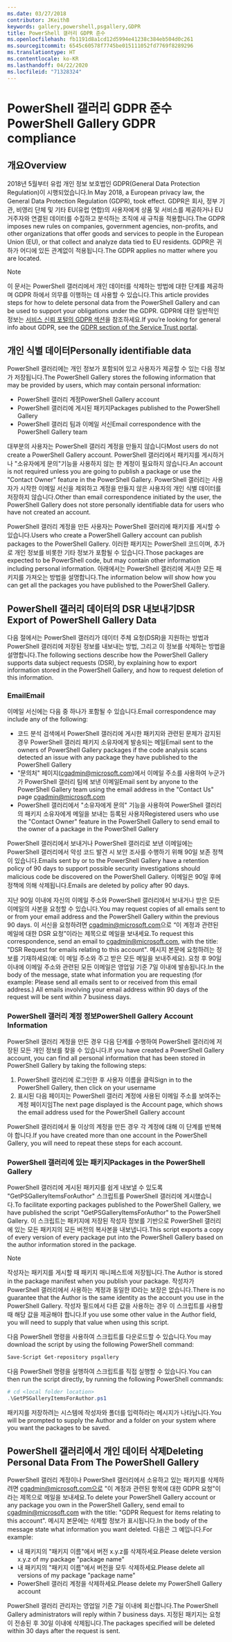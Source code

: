 ```yaml
---
ms.date: 03/27/2018
contributor: JKeithB
keywords: gallery,powershell,psgallery,GDPR
title: PowerShell 갤러리 GDPR 준수
ms.openlocfilehash: fb1191d8a1cd12d5994e41238c384eb504d0c261
ms.sourcegitcommit: 6545c60578f7745be015111052fd7769f8289296
ms.translationtype: HT
ms.contentlocale: ko-KR
ms.lasthandoff: 04/22/2020
ms.locfileid: "71328324"
---
```

# <a name="powershell-gallery-gdpr-compliance"></a><span data-ttu-id="94cb7-103">PowerShell 갤러리 GDPR 준수</span><span class="sxs-lookup"><span data-stu-id="94cb7-103">PowerShell Gallery GDPR compliance</span></span>

## <a name="overview"></a><span data-ttu-id="94cb7-104">개요</span><span class="sxs-lookup"><span data-stu-id="94cb7-104">Overview</span></span>

<span data-ttu-id="94cb7-105">2018년 5월부터 유럽 개인 정보 보호법인 GDPR(General Data Protection Regulation)이 시행되었습니다.</span><span class="sxs-lookup"><span data-stu-id="94cb7-105">In May 2018, a European privacy law, the General Data Protection Regulation (GDPR), took effect.</span></span>
<span data-ttu-id="94cb7-106">GDPR은 회사, 정부 기관, 비영리 단체 및 기타 EU(유럽 연합)의 사용자에게 상품 및 서비스를 제공하거나 EU 거주자와 연결된 데이터를 수집하고 분석하는 조직에 새 규칙을 적용합니다.</span><span class="sxs-lookup"><span data-stu-id="94cb7-106">The GDPR imposes new rules on companies, government agencies, non-profits, and other organizations that offer goods and services to people in the European Union (EU), or that collect and analyze data tied to EU residents.</span></span>
<span data-ttu-id="94cb7-107">GDPR은 귀하가 어디에 있든 관계없이 적용됩니다.</span><span class="sxs-lookup"><span data-stu-id="94cb7-107">The GDPR applies no matter where you are located.</span></span>

> [!NOTE]
> <span data-ttu-id="94cb7-108">이 문서는 PowerShell 갤러리에서 개인 데이터를 삭제하는 방법에 대한 단계를 제공하며 GDPR 하에서 의무를 이행하는 데 사용할 수 있습니다.</span><span class="sxs-lookup"><span data-stu-id="94cb7-108">This article provides steps for how to delete personal data from the PowerShell Gallery and can be used to support your obligations under the GDPR.</span></span> <span data-ttu-id="94cb7-109">GDPR에 대한 일반적인 정보는 [서비스 신뢰 포털의 GDPR 섹션](https://servicetrust.microsoft.com/ViewPage/GDPRGetStarted)을 참조하세요.</span><span class="sxs-lookup"><span data-stu-id="94cb7-109">If you’re looking for general info about GDPR, see the [GDPR section of the Service Trust portal](https://servicetrust.microsoft.com/ViewPage/GDPRGetStarted).</span></span>

## <a name="personally-identifiable-data"></a><span data-ttu-id="94cb7-110">개인 식별 데이터</span><span class="sxs-lookup"><span data-stu-id="94cb7-110">Personally identifiable data</span></span>

<span data-ttu-id="94cb7-111">PowerShell 갤러리에는 개인 정보가 포함되어 있고 사용자가 제공할 수 있는 다음 정보가 저장됩니다.</span><span class="sxs-lookup"><span data-stu-id="94cb7-111">The PowerShell Gallery stores the following information that may be provided by users, which may contain personal information:</span></span>

- <span data-ttu-id="94cb7-112">PowerShell 갤러리 계정</span><span class="sxs-lookup"><span data-stu-id="94cb7-112">PowerShell Gallery account</span></span>
- <span data-ttu-id="94cb7-113">PowerShell 갤러리에 게시된 패키지</span><span class="sxs-lookup"><span data-stu-id="94cb7-113">Packages published to the PowerShell Gallery</span></span>
- <span data-ttu-id="94cb7-114">PowerShell 갤러리 팀과 이메일 서신</span><span class="sxs-lookup"><span data-stu-id="94cb7-114">Email correspondence with the PowerShell Gallery team</span></span>

<span data-ttu-id="94cb7-115">대부분의 사용자는 PowerShell 갤러리 계정을 만들지 않습니다</span><span class="sxs-lookup"><span data-stu-id="94cb7-115">Most users do not create a PowerShell Gallery account.</span></span>
<span data-ttu-id="94cb7-116">PowerShell 갤러리에서 패키지를 게시하거나 "소유자에게 문의"기능을 사용하지 않는 한 계정이 필요하지 않습니다.</span><span class="sxs-lookup"><span data-stu-id="94cb7-116">An account is not required unless you are going to publish a package or use the "Contact Owner" feature in the PowerShell Gallery.</span></span>
<span data-ttu-id="94cb7-117">PowerShell 갤러리는 사용자가 시작한 이메일 서신을 제외하고 계정을 만들지 않은 사용자의 개인 식별 데이터를 저장하지 않습니다.</span><span class="sxs-lookup"><span data-stu-id="94cb7-117">Other than email correspondence initiated by the user, the PowerShell Gallery does not store personally identifiable data for users who have not created an account.</span></span>

<span data-ttu-id="94cb7-118">PowerShell 갤러리 계정을 만든 사용자는 PowerShell 갤러리에 패키지를 게시할 수 있습니다.</span><span class="sxs-lookup"><span data-stu-id="94cb7-118">Users who create a PowerShell Gallery account can publish packages to the PowerShell Gallery.</span></span>
<span data-ttu-id="94cb7-119">이러한 패키지는 PowerShell 코드이며, 추가로 개인 정보를 비롯한 기타 정보가 포함될 수 있습니다.</span><span class="sxs-lookup"><span data-stu-id="94cb7-119">Those packages are expected to be PowerShell code, but may contain other information including personal information.</span></span>
<span data-ttu-id="94cb7-120">아래에서는 PowerShell 갤러리에 게시한 모든 패키지를 가져오는 방법을 설명합니다.</span><span class="sxs-lookup"><span data-stu-id="94cb7-120">The information below will show how you can get all the packages you have published to the PowerShell Gallery.</span></span>

## <a name="dsr-export-of-powershell-gallery-data"></a><span data-ttu-id="94cb7-121">PowerShell 갤러리 데이터의 DSR 내보내기</span><span class="sxs-lookup"><span data-stu-id="94cb7-121">DSR Export of PowerShell Gallery Data</span></span>

<span data-ttu-id="94cb7-122">다음 절에서는 PowerShell 갤러리가 데이터 주체 요청(DSR)을 지원하는 방법과 PowerShell 갤러리에 저장된 정보를 내보내는 방법, 그리고 이 정보를 삭제하는 방법을 설명합니다.</span><span class="sxs-lookup"><span data-stu-id="94cb7-122">The following sections describe how the PowerShell Gallery supports data subject requests (DSR), by explaining how to export information stored in the PowerShell Gallery, and how to request deletion of this information.</span></span>

### <a name="email"></a><span data-ttu-id="94cb7-123">Email</span><span class="sxs-lookup"><span data-stu-id="94cb7-123">Email</span></span>

<span data-ttu-id="94cb7-124">이메일 서신에는 다음 중 하나가 포함될 수 있습니다.</span><span class="sxs-lookup"><span data-stu-id="94cb7-124">Email correspondence may include any of the following:</span></span>

- <span data-ttu-id="94cb7-125">코드 분석 검색에서 PowerShell 갤러리에 게시한 패키지와 관련된 문제가 감지된 경우 PowerShell 갤러리 패키지 소유자에게 발송되는 메일</span><span class="sxs-lookup"><span data-stu-id="94cb7-125">Email sent to the owners of PowerShell Gallery packages if the code analysis scans detected an issue with any package they have published to the PowerShell Gallery</span></span>
- <span data-ttu-id="94cb7-126">"문의처" 페이지([cgadmin@microsoft.com](mailto:cgadmin@microsoft.com))에서 이메일 주소를 사용하여 누군가가 PowerShell 갤러리 팀에 보낸 이메일</span><span class="sxs-lookup"><span data-stu-id="94cb7-126">Email sent by anyone to the PowerShell Gallery team using the email address in the "Contact Us" page [cgadmin@microsoft.com](mailto:cgadmin@microsoft.com)</span></span>
- <span data-ttu-id="94cb7-127">PowerShell 갤러리에서 "소유자에게 문의" 기능을 사용하여 PowerShell 갤러리의 패키지 소유자에게 메일을 보내는 등록된 사용자</span><span class="sxs-lookup"><span data-stu-id="94cb7-127">Registered users who use the "Contact Owner" feature in the PowerShell Gallery to send email to the owner of a package in the PowerShell Gallery</span></span>

<span data-ttu-id="94cb7-128">PowerShell 갤러리에서 보내거나 PowerShell 갤러리로 보낸 이메일에는 PowerShell 갤러리에서 악성 코드 발견 시 보안 조사를 수행하기 위해 90일 보존 정책이 있습니다.</span><span class="sxs-lookup"><span data-stu-id="94cb7-128">Emails sent by or to the PowerShell Gallery have a retention policy of 90 days to support possible security investigations should malicious code be discovered on the PowerShell Gallery.</span></span>
<span data-ttu-id="94cb7-129">이메일은 90일 후에 정책에 의해 삭제됩니다.</span><span class="sxs-lookup"><span data-stu-id="94cb7-129">Emails are deleted by policy after 90 days.</span></span>

<span data-ttu-id="94cb7-130">지난 90일 이내에 자신의 이메일 주소와 PowerShell 갤러리에서 보내거나 받은 모든 이메일의 사본을 요청할 수 있습니다.</span><span class="sxs-lookup"><span data-stu-id="94cb7-130">You may request copies of all emails sent to or from your email address and the PowerShell Gallery within the previous 90 days.</span></span>
<span data-ttu-id="94cb7-131">이 서신을 요청하려면 [cgadmin@microsoft.com](mailto:cgadmin@microsoft.com)으로 “이 계정과 관련된 메일에 대한 DSR 요청”이라는 제목으로 메일을 보내세요.</span><span class="sxs-lookup"><span data-stu-id="94cb7-131">To request this correspondence, send an email to [cgadmin@microsoft.com](mailto:cgadmin@microsoft.com), with the title: "DSR Request for emails relating to this account".</span></span>
<span data-ttu-id="94cb7-132">메시지 본문에 요청하려는 정보를 기재하세요(예: 이 메일 주소와 주고 받은 모든 메일을 보내주세요). 요청 후 90일 이내에 이메일 주소와 관련된 모든 이메일은 영업일 기준 7일 이내에 발송됩니다.</span><span class="sxs-lookup"><span data-stu-id="94cb7-132">In the body of the message, state what information you are requesting (for example: Please send all emails sent to or received from this email address.) All emails involving your email address within 90 days of the request will be sent within 7 business days.</span></span>

### <a name="powershell-gallery-account-information"></a><span data-ttu-id="94cb7-133">PowerShell 갤러리 계정 정보</span><span class="sxs-lookup"><span data-stu-id="94cb7-133">PowerShell Gallery Account Information</span></span>

<span data-ttu-id="94cb7-134">PowerShell 갤러리 계정을 만든 경우 다음 단계를 수행하여 PowerShell 갤러리에 저장된 모든 개인 정보를 찾을 수 있습니다.</span><span class="sxs-lookup"><span data-stu-id="94cb7-134">If you have created a PowerShell Gallery account, you can find all personal information that has been stored in PowerShell Gallery by taking the following steps:</span></span>

1. <span data-ttu-id="94cb7-135">PowerShell 갤러리에 로그인한 후 사용자 이름을 클릭</span><span class="sxs-lookup"><span data-stu-id="94cb7-135">Sign in to the PowerShell Gallery, then click on your username</span></span>
2. <span data-ttu-id="94cb7-136">표시된 다음 페이지는 PowerShell 갤러리 계정에 사용된 이메일 주소를 보여주는 계정 페이지임</span><span class="sxs-lookup"><span data-stu-id="94cb7-136">The next page displayed is the Account page, which shows the email address used for the PowerShell Gallery account</span></span>

<span data-ttu-id="94cb7-137">PowerShell 갤러리에서 둘 이상의 계정을 만든 경우 각 계정에 대해 이 단계를 반복해야 합니다.</span><span class="sxs-lookup"><span data-stu-id="94cb7-137">If you have created more than one account in the PowerShell Gallery, you will need to repeat these steps for each account.</span></span>

### <a name="packages-in-the-powershell-gallery"></a><span data-ttu-id="94cb7-138">PowerShell 갤러리에 있는 패키지</span><span class="sxs-lookup"><span data-stu-id="94cb7-138">Packages in the PowerShell Gallery</span></span>

<span data-ttu-id="94cb7-139">PowerShell 갤러리에 게시된 패키지를 쉽게 내보낼 수 있도록 "GetPSGalleryItemsForAuthor" 스크립트를 PowerShell 갤러리에 게시했습니다.</span><span class="sxs-lookup"><span data-stu-id="94cb7-139">To facilitate exporting packages published to the PowerShell Gallery, we have published the script "GetPSGalleryItemsForAuthor" to the PowerShell Gallery.</span></span>
<span data-ttu-id="94cb7-140">이 스크립트는 패키지에 저장된 작성자 정보를 기반으로 PowerShell 갤러리에 있는 모든 패키지의 모든 버전의 복사본을 내보냅니다.</span><span class="sxs-lookup"><span data-stu-id="94cb7-140">This script exports a copy of every version of every package put into the PowerShell Gallery based on the author information stored in the package.</span></span>

> [!NOTE]
> <span data-ttu-id="94cb7-141">작성자는 패키지를 게시할 때 패키지 매니페스트에 저장됩니다.</span><span class="sxs-lookup"><span data-stu-id="94cb7-141">The Author is stored in the package manifest when you publish your package.</span></span>
> <span data-ttu-id="94cb7-142">작성자가 PowerShell 갤러리에서 사용하는 계정과 동일한 ID라는 보장은 없습니다.</span><span class="sxs-lookup"><span data-stu-id="94cb7-142">There is no guarantee that the Author is the same identity as the account you use in the PowerShell Gallery.</span></span>
> <span data-ttu-id="94cb7-143">작성자 필드에서 다른 값을 사용하는 경우 이 스크립트를 사용할 때 해당 값을 제공해야 합니다.</span><span class="sxs-lookup"><span data-stu-id="94cb7-143">If you use some other value in the Author field, you will need to supply that value when using this script.</span></span>

<span data-ttu-id="94cb7-144">다음 PowerShell 명령을 사용하여 스크립트를 다운로드할 수 있습니다.</span><span class="sxs-lookup"><span data-stu-id="94cb7-144">You may download the script by using the following PowerShell command:</span></span>

```powershell
Save-Script Get-repository psgallery
```

<span data-ttu-id="94cb7-145">다음 PowerShell 명령을 실행하여 스크립트를 직접 실행할 수 있습니다.</span><span class="sxs-lookup"><span data-stu-id="94cb7-145">You can then run the script directly, by running the following PowerShell commands:</span></span>

```powershell
# cd <local folder location>
.\GetPSGalleryItemsForAuthor.ps1
```

<span data-ttu-id="94cb7-146">패키지를 저장하려는 시스템에 작성자와 폴더를 입력하라는 메시지가 나타납니다.</span><span class="sxs-lookup"><span data-stu-id="94cb7-146">You will be prompted to supply the Author and a folder on your system where you want the packages to be saved.</span></span>

## <a name="deleting-personal-data-from-the-powershell-gallery"></a><span data-ttu-id="94cb7-147">PowerShell 갤러리에서 개인 데이터 삭제</span><span class="sxs-lookup"><span data-stu-id="94cb7-147">Deleting Personal Data From The PowerShell Gallery</span></span>

<span data-ttu-id="94cb7-148">PowerShell 갤러리 계정이나 PowerShell 갤러리에서 소유하고 있는 패키지를 삭제하려면 cgadmin@microsoft.com으로 "이 계정과 관련된 항목에 대한 GDPR 요청"이라는 제목으로 메일을 보내세요.</span><span class="sxs-lookup"><span data-stu-id="94cb7-148">To delete your PowerShell Gallery account or any package you own in the PowerShell Gallery, send email to cgadmin@microsoft.com with the title: "GDPR Request for items relating to this account".</span></span>
<span data-ttu-id="94cb7-149">메시지 본문에는 삭제할 정보가 표시됩니다.</span><span class="sxs-lookup"><span data-stu-id="94cb7-149">In the body of the message state what information you want deleted.</span></span> <span data-ttu-id="94cb7-150">다음은 그 예입니다.</span><span class="sxs-lookup"><span data-stu-id="94cb7-150">For example:</span></span>

- <span data-ttu-id="94cb7-151">내 패키지의 "패키지 이름"에서 버전 x.y.z를 삭제하세요.</span><span class="sxs-lookup"><span data-stu-id="94cb7-151">Please delete version x.y.z of my package "package name"</span></span>
- <span data-ttu-id="94cb7-152">내 패키지의 "패키지 이름"에서 버전을 모두 삭제하세요.</span><span class="sxs-lookup"><span data-stu-id="94cb7-152">Please delete all versions of my package "package name"</span></span>
- <span data-ttu-id="94cb7-153">PowerShell 갤러리 계정을 삭제하세요.</span><span class="sxs-lookup"><span data-stu-id="94cb7-153">Please delete my PowerShell Gallery account</span></span>

<span data-ttu-id="94cb7-154">PowerShell 갤러리 관리자는 영업일 기준 7일 이내에 회신합니다.</span><span class="sxs-lookup"><span data-stu-id="94cb7-154">The PowerShell Gallery administrators will reply within 7 business days.</span></span>
<span data-ttu-id="94cb7-155">지정된 패키지는 요청이 전송된 후 30일 이내에 삭제됩니다.</span><span class="sxs-lookup"><span data-stu-id="94cb7-155">The packages specified will be deleted within 30 days after the request is sent.</span></span>
